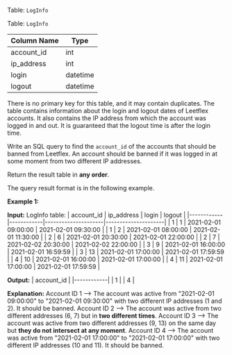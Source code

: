 ﻿
Table:  `LogInfo`

Table:  `LogInfo`

| Column Name | Type     |
|-------------|----------|
| account_id  | int      |
| ip_address  | int      |
| login       | datetime |
| logout      | datetime |

There is no primary key for this table, and it may contain duplicates.
The table contains information about the login and logout dates of Leetflex accounts. It also contains the IP address from which the account was logged in and out.
It is guaranteed that the logout time is after the login time.

Write an SQL query to find the  `account_id`  of the accounts that should be banned from Leetflex. An account should be banned if it was logged in at some moment from two different IP addresses.

Return the result table in  **any order**.

The query result format is in the following example.

**Example 1:**

**Input:** 
LogInfo table:
| account_id | ip_address | login               | logout              |
|------------|------------|---------------------|---------------------|
| 1          | 1          | 2021-02-01 09:00:00 | 2021-02-01 09:30:00 |
| 1          | 2          | 2021-02-01 08:00:00 | 2021-02-01 11:30:00 |
| 2          | 6          | 2021-02-01 20:30:00 | 2021-02-01 22:00:00 |
| 2          | 7          | 2021-02-02 20:30:00 | 2021-02-02 22:00:00 |
| 3          | 9          | 2021-02-01 16:00:00 | 2021-02-01 16:59:59 |
| 3          | 13         | 2021-02-01 17:00:00 | 2021-02-01 17:59:59 |
| 4          | 10         | 2021-02-01 16:00:00 | 2021-02-01 17:00:00 |
| 4          | 11         | 2021-02-01 17:00:00 | 2021-02-01 17:59:59 |

**Output:** 
| account_id |
|------------|
| 1          |
| 4          |

**Explanation:** 
Account ID 1 --> The account was active from "2021-02-01 09:00:00" to "2021-02-01 09:30:00" with two different IP addresses (1 and 2). It should be banned.
Account ID 2 --> The account was active from two different addresses (6, 7) but in **two different times**.
Account ID 3 --> The account was active from two different addresses (9, 13) on the same day but **they do not intersect at any moment**.
Account ID 4 --> The account was active from "2021-02-01 17:00:00" to "2021-02-01 17:00:00" with two different IP addresses (10 and 11). It should be banned.



